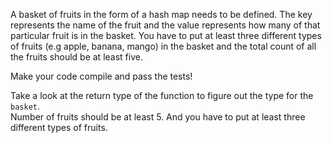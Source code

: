 

A basket of fruits in the form of a hash map needs to be defined.
The key represents the name of the fruit and the value represents
how many of that particular fruit is in the basket. You have to put
at least three different types of fruits (e.g apple, banana, mango)
in the basket and the total count of all the fruits should be at
least five.

Make your code compile and pass the tests!

<div class="hint"> Take a look at the return type of the function to figure out
  the type for the <code>basket</code>.</div></li>

<div class="hint">Number of fruits should be at least 5. And you have to put
  at least three different types of fruits.</div></li>
